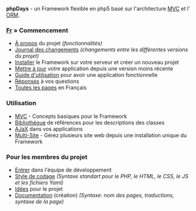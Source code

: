 **phpDays** - un Framework flexible en php5 basé sur l'architecture [MVC](FrMvc.md) et l' [ORM](FrLibDaysDbTable.md).

### [Fr](Fr.md) » Commencement ###

  * [À propos](FrAbout.md) du projet _(fonctionnalités)_
  * [Journal des changements](FrChangelog.md) _(changements entre les différentes versions du projet)_
  * [Installer](FrInstall.md) le Framework sur votre serveur et créer un nouveau projet
  * [Mettre à jour](FrUpgrade.md) votre application depuis une version moins récente
  * [Guide d'utilisation](FrStart.md) pour avoir une application fonctionnelle
  * [Réponses](FrAnswers.md) à vos questions
  * [Toutes les pages](http://code.google.com/p/phpdays/w/list?q=label:Lang-Fr) en Français

### Utilisation ###

  * [MVC](FrMvc.md) - Concepts basiques pour le Framework
  * [Bibliothèque](FrLib.md) de références pour les descriptions des classes
  * [AJaX](FrAjax.md) dans vos applications
  * [Multi-Site](FrMultisite.md) - Gérez plusieurs site web depuis une installation unique du Framework

### Pour les membres du projet ###

  * [Entrer](FrCoding.md) dans l'équipe de développement
  * [Style de codage](FrCodingStyle.md) _(Syntaxe standart pour le PHP, le HTML, le CSS, le JS et les fichiers Yaml)_
  * [Idées](FrIdea.md) pour le projet
  * [Documentation](FrDoc.md) (création) _(Syntaxe: nom des pages, traductions, syntaxe de la page)_